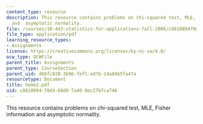 ```yaml
---
content_type: resource
description: This resource contains problems on chi-squared test, MLE, Fisher information
  and  asymptotic normality.
file: /courses/18-443-statistics-for-applications-fall-2006/c881009470d4b8d07a400ec27b7ca746_home2.pdf
file_type: application/pdf
learning_resource_types:
- Assignments
license: https://creativecommons.org/licenses/by-nc-sa/4.0/
ocw_type: OCWFile
parent_title: Assignments
parent_type: CourseSection
parent_uid: d66fc828-3b96-fef1-ed7b-14a84b5fa47a
resourcetype: Document
title: home2.pdf
uid: c8810094-70d4-b8d0-7a40-0ec27b7ca746
---
```

This resource contains problems on chi-squared test, MLE, Fisher information and  asymptotic normality.